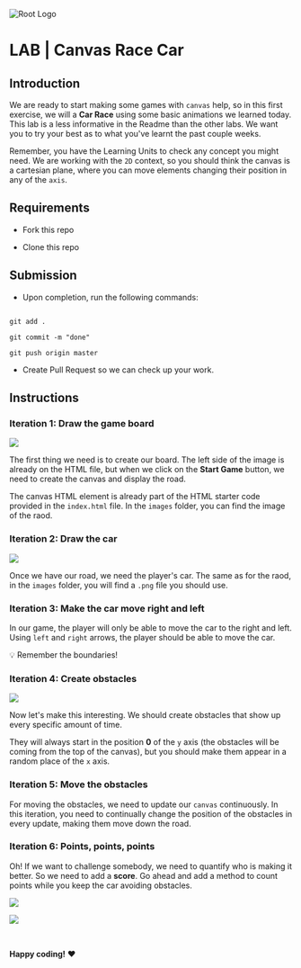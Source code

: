 ![Root Logo](https://imgur.com/np0rofN.png)

 
  
# LAB | Canvas Race Car

  

## Introduction

  

We are ready to start making some games with `canvas` help, so in this first exercise, we will a **Car Race** using some basic animations we learned today. This lab is a less informative in the Readme than the other labs. We want you to try your best as to what you've learnt the past couple weeks.

  

Remember, you have the Learning Units to check any concept you might need. We are working with the `2D` context, so you should think the canvas is a cartesian plane, where you can move elements changing their position in any of the `axis`.

  

## Requirements

  

- Fork this repo

- Clone this repo

  

## Submission

  

- Upon completion, run the following commands:

  

```

git add .

git commit -m "done"

git push origin master

```

  

- Create Pull Request so we can check up your work.

  

## Instructions

  

### Iteration 1: Draw the game board

  

![](https://s3-eu-west-1.amazonaws.com/ih-materials/uploads/upload_ab5a6ba28003829bd3d8d485feeee649.png)

  

The first thing we need is to create our board. The left side of the image is already on the HTML file, but when we click on the **Start Game** button, we need to create the canvas and display the road.

  

The canvas HTML element is already part of the HTML starter code provided in the `index.html` file. In the `images` folder, you can find the image of the raod.

  

### Iteration 2: Draw the car

  

![](https://s3-eu-west-1.amazonaws.com/ih-materials/uploads/upload_9a8f35a079a1343f39cee4028ab8a081.png)

  

Once we have our road, we need the player's car. The same as for the raod, in the `images` folder, you will find a `.png` file you should use.

  

### Iteration 3: Make the car move right and left

  

In our game, the player will only be able to move the car to the right and left. Using `left` and `right` arrows, the player should be able to move the car.

  

:bulb: Remember the boundaries!

  

### Iteration 4: Create obstacles

  

![](https://s3-eu-west-1.amazonaws.com/ih-materials/uploads/upload_618fa6bbeed08f1e74b9457af1ecaf4c.png)

  

Now let's make this interesting. We should create obstacles that show up every specific amount of time.

  

They will always start in the position **0** of the `y` axis (the obstacles will be coming from the top of the canvas), but you should make them appear in a random place of the `x` axis.

  

### Iteration 5: Move the obstacles

  

For moving the obstacles, we need to update our `canvas` continuously. In this iteration, you need to continually change the position of the obstacles in every update, making them move down the road.

  

### Iteration 6: Points, points, points

  

Oh! If we want to challenge somebody, we need to quantify who is making it better. So we need to add a **score**. Go ahead and add a method to count points while you keep the car avoiding obstacles.

  

![](https://s3-eu-west-1.amazonaws.com/ih-materials/uploads/upload_e4b1a09cee1b1a827a2c68023d0d2b1f.png)

  

![](https://s3-eu-west-1.amazonaws.com/ih-materials/uploads/upload_4e64a09180fd0add2766f7e28ebce6bf.png)

  

<br>

  

**Happy coding!** :heart:
